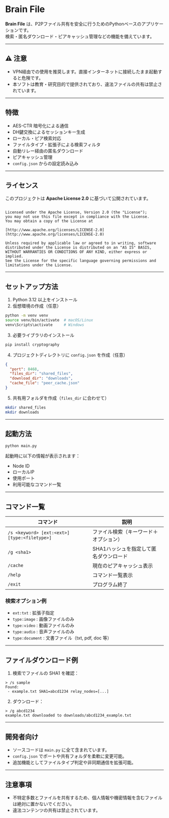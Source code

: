 # Brain File

**Brain File** は、P2Pファイル共有を安全に行うためのPythonベースのアプリケーションです。  
検索・匿名ダウンロード・ピアキャッシュ管理などの機能を備えています。

---

## ⚠️ 注意

- VPN経由での使用を推奨します。直接インターネットに接続したまま起動すると危険です。
- 本ソフトは教育・研究目的で提供されており、違法ファイルの共有は禁止されています。

---

## 特徴

- AES-CTR 暗号化による通信
- DH鍵交換によるセッションキー生成
- ローカル・ピア検索対応
- ファイルタイプ・拡張子による検索フィルタ
- 自動リレー経由の匿名ダウンロード
- ピアキャッシュ管理
- `config.json` からの設定読み込み

---

## ライセンス

このプロジェクトは **Apache License 2.0** に基づいて公開されています。

```

Licensed under the Apache License, Version 2.0 (the "License");
you may not use this file except in compliance with the License.
You may obtain a copy of the License at

[http://www.apache.org/licenses/LICENSE-2.0](http://www.apache.org/licenses/LICENSE-2.0)

Unless required by applicable law or agreed to in writing, software
distributed under the License is distributed on an "AS IS" BASIS,
WITHOUT WARRANTIES OR CONDITIONS OF ANY KIND, either express or implied.
See the License for the specific language governing permissions and
limitations under the License.

````

---

## セットアップ方法

1. Python 3.12 以上をインストール
2. 仮想環境の作成（任意）

```bash
python -m venv venv
source venv/bin/activate  # macOS/Linux
venv\Scripts\activate     # Windows
````

3. 必要ライブラリのインストール

```bash
pip install cryptography
```

4. プロジェクトディレクトリに `config.json` を作成（任意）

```json
{
  "port": 8468,
  "files_dir": "shared_files",
  "download_dir": "downloads",
  "cache_file": "peer_cache.json"
}
```

5. 共有用フォルダを作成（`files_dir` に合わせて）

```bash
mkdir shared_files
mkdir downloads
```

---

## 起動方法

```bash
python main.py
```

起動時に以下の情報が表示されます：

* Node ID
* ローカルIP
* 使用ポート
* 利用可能なコマンド一覧

---

## コマンド一覧

| コマンド                                         | 説明                    |
| -------------------------------------------- | --------------------- |
| `/s <keyword> [ext:<ext>] [type:<filetype>]` | ファイル検索（キーワード＋オプション）   |
| `/g <sha1>`                                  | SHA1ハッシュを指定して匿名ダウンロード |
| `/cache`                                     | 現在のピアキャッシュ表示          |
| `/help`                                      | コマンド一覧表示              |
| `/exit`                                      | プログラム終了               |

### 検索オプション例

* `ext:txt` : 拡張子指定
* `type:image` : 画像ファイルのみ
* `type:video` : 動画ファイルのみ
* `type:audio` : 音声ファイルのみ
* `type:document` : 文書ファイル（txt, pdf, doc 等）

---

## ファイルダウンロード例

1. 検索でファイルの SHA1 を確認：

```text
> /s sample
Found:
 - example.txt SHA1=abcd1234 relay_nodes=[...]
```

2. ダウンロード：

```text
> /g abcd1234
example.txt downloaded to downloads/abcd1234_example.txt
```

---

## 開発者向け

* ソースコードは `main.py` に全て含まれています。
* `config.json` でポートや共有フォルダを柔軟に変更可能。
* 追加機能としてファイルタイプ判定や非同期通信を拡張可能。

---

## 注意事項

* 不特定多数とファイルを共有するため、個人情報や機密情報を含むファイルは絶対に置かないでください。
* 違法コンテンツの共有は禁止されています。
